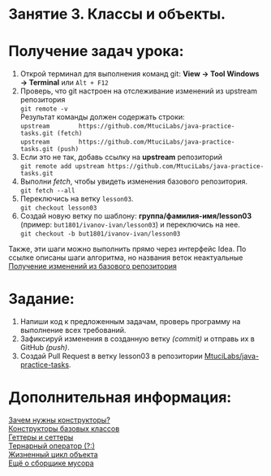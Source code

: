 Занятие 3. Классы и объекты.
================

Получение задач урока:
================
1. Открой терминал для выполнения команд git: **View -> Tool Windows -> Terminal** или `Alt + F12`<br>
2. Проверь, что git настроен на отслеживание изменений из upstream репозитория<br>
`git remote -v`<br>
Результат команды должен содержать строки:<br>
`upstream        https://github.com/MtuciLabs/java-practice-tasks.git (fetch)`<br>
`upstream        https://github.com/MtuciLabs/java-practice-tasks.git (push)`<br>
3. Если это не так, добавь ссылку на **upstream** репозиторий<br>
`git remote add upstream https://github.com/MtuciLabs/java-practice-tasks.git`<br>
4. Выполни _fetch_, чтобы увидеть изменения базового репозитория.<br>
`git fetch --all`<br>
5. Переключись на ветку `lesson03`.<br>
`git checkout lesson03`
6. Создай новую ветку по шаблону: **группа/фамилия-имя/lesson03** (пример: `but1801/ivanov-ivan/lesson03`) и переключись на нее.<br>
`git checkout -b but1801/ivanov-ivan/lesson03`

Также, эти шаги можно выполнить прямо через интерфейс Idea. По ссылке описаны шаги алгоритма, но названия веток неактуальные<br>
[Получение изменений из базового репозитория](https://github.com/MtuciLabs/java-lectures/blob/master/tutorials/%D0%9F%D0%BE%D0%BB%D1%83%D1%87%D0%B5%D0%BD%D0%B8%D0%B5%20%D0%B8%D0%B7%D0%BC%D0%B5%D0%BD%D0%B5%D0%BD%D0%B8%D0%B9%20%D0%B8%D0%B7%20%D0%B1%D0%B0%D0%B7%D0%BE%D0%B2%D0%BE%D0%B3%D0%BE%20%D1%80%D0%B5%D0%BF%D0%BE%D0%B7%D0%B8%D1%82%D0%BE%D1%80%D0%B8%D1%8F.md)<br>

Задание:
================
1. Напиши код к предложенным задачам, проверь программу на выполнение всех требований.<br>
2. Зафиксируй изменения в созданную ветку _(commit)_ и отправь их в GitHub _(push)_.<br>
3. Создай Pull Request в ветку lesson03 в репозитории [MtuciLabs/java-practice-tasks](https://github.com/MtuciLabs/java-practice-tasks).

Дополнительная информация:
================
[Зачем нужны конструкторы?](https://javarush.ru/groups/posts/konstruktory-v-java)<br>
[Конструкторы базовых классов](https://javarush.ru/groups/posts/1927-konstruktorih-bazovihkh-klassov--)<br>
[Геттеры и сеттеры](https://javarush.ru/groups/posts/1928-getterih-i-setterih)<br>
[Тернарный оператор (?:)](https://javarush.ru/groups/posts/ternarnyj-operator)<br>
[Жизненный цикл объекта](https://javarush.ru/groups/posts/1930-zhiznennihy-cikl-obhhekta--)<br>
[Ещё о сборщике мусора](https://javarush.ru/groups/posts/1931-ejshje-o-sborjshike-musora-)<br>
